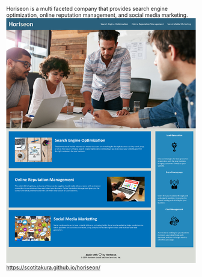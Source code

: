 Horiseon is a multi faceted company that provides search engine optimization, online reputation management, and social media marketing.
![Horiseon web page](assets\images\Horiseon-image.png "Horiseon-image")
https://scotitakura.github.io/horiseon/